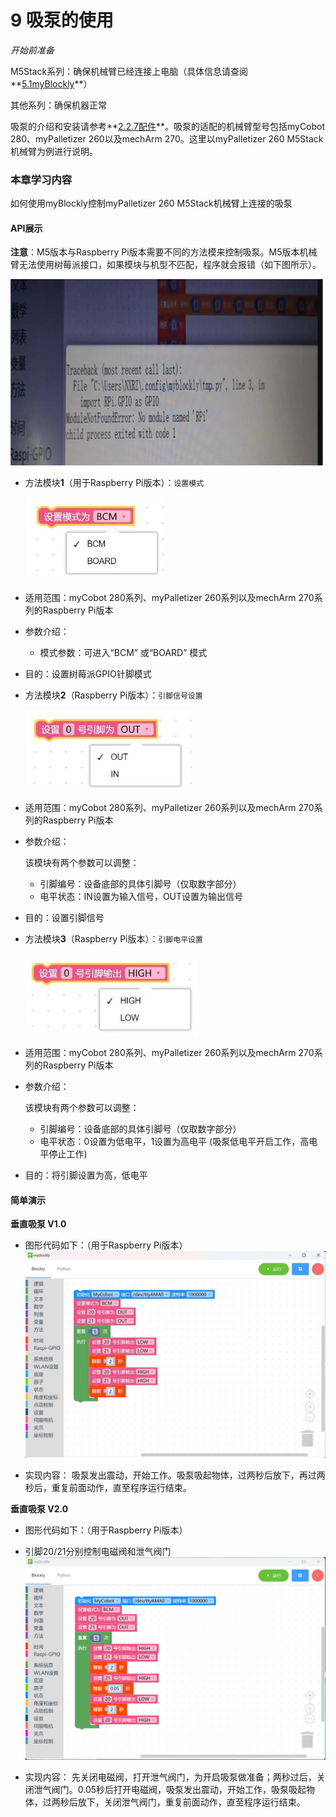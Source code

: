 # 9 吸泵的使用

<i>开始前准备</i>

M5Stack系列：确保机械臂已经连接上电脑（具体信息请查阅**[5.1myBlockly](https://docs.elephantrobotics.com/docs/gitbook/5-ProgramingApplication-myblockly-uiflow-mind/5.1-myblockly/)**）

其他系列：确保机器正常

吸泵的介绍和安装请参考**[2.2.7配件](https://docs.elephantrobotics.com/docs/gitbook/2-serialproduct/2.7-accessories/2.7.4-pump.html)**。吸泵的适配的机械臂型号包括myCobot 280、myPalletizer 260以及mechArm 270。这里以myPalletizer 260 M5Stack机械臂为例进行说明。

### 本章学习内容

如何使用myBlockly控制myPalletizer 260 M5Stack机械臂上连接的吸泵

#### API展示

**注意**：M5版本与Raspberry Pi版本需要不同的方法模来控制吸泵。M5版本机械臂无法使用树莓派接口，如果模块与机型不匹配，程序就会报错（如下图所示）。

<img src="../../../../resource\3-FunctionsAndApplications\6.developmentGuide\myBlocklyAndUlFlow\SuctionPump/M5报错.jpg" style="zoom: 50%;" />

* 方法模块**1**（用于Raspberry Pi版本）：`设置模式`

  <img src="../../../../resource\3-FunctionsAndApplications\6.developmentGuide\myBlocklyAndUlFlow\SuctionPump/设置模式.jpg" style="zoom: 67%;" />

* 适用范围：myCobot 280系列、myPalletizer 260系列以及mechArm 270系列的Raspberry Pi版本
* 参数介绍：
  * 模式参数：可进入“BCM” 或“BOARD” 模式
* 目的：设置树莓派GPIO针脚模式



* 方法模块**2**（Raspberry Pi版本）：`引脚信号设置`

  <img src="../../../../resource\3-FunctionsAndApplications\6.developmentGuide\myBlocklyAndUlFlow\SuctionPump/引脚信号设置.jpg" style="zoom: 67%;" />

* 适用范围：myCobot 280系列、myPalletizer 260系列以及mechArm 270系列的Raspberry Pi版本

* 参数介绍：

  该模块有两个参数可以调整：

  * 引脚编号：设备底部的具体引脚号（仅取数字部分）
  * 电平状态：IN设置为输入信号，OUT设置为输出信号

* 目的：设置引脚信号



* 方法模块**3**（Raspberry Pi版本）：`引脚电平设置`

  <img src="../../../../resource\3-FunctionsAndApplications\6.developmentGuide\myBlocklyAndUlFlow\SuctionPump/引脚电平设置.jpg" style="zoom: 67%;" />

* 适用范围：myCobot 280系列、myPalletizer 260系列以及mechArm 270系列的Raspberry Pi版本

* 参数介绍：

  该模块有两个参数可以调整：

  * 引脚编号：设备底部的具体引脚号（仅取数字部分）
  * 电平状态：0设置为低电平，1设置为高电平 (吸泵低电平开启工作，高电平停止工作)

* 目的：将引脚设置为高，低电平

#### 简单演示

**垂直吸泵 V1.0**

* 图形代码如下：（用于Raspberry Pi版本）
   <img src="../../../../resource\3-FunctionsAndApplications\6.developmentGuide\myBlocklyAndUlFlow\SuctionPump/吸泵demo-pi.jpg" style="zoom: 50%;" />

* 实现内容：
  吸泵发出震动，开始工作。吸泵吸起物体，过两秒后放下，再过两秒后，重复前面动作，直至程序运行结束。  

**垂直吸泵 V2.0**

* 图形代码如下：（用于Raspberry Pi版本）
* 引脚20/21分别控制电磁阀和泄气阀门
   <img src="../../../../resource\3-FunctionsAndApplications\6.developmentGuide\myBlocklyAndUlFlow\SuctionPump/吸泵2.0demo-pi.png" style="zoom: 50%;" />

* 实现内容：
  先关闭电磁阀，打开泄气阀门，为开启吸泵做准备；两秒过后，关闭泄气阀门。0.05秒后打开电磁阀，吸泵发出震动，开始工作，吸泵吸起物体，过两秒后放下，关闭泄气阀门，重复前面动作，直至程序运行结束。